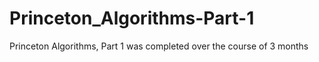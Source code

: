 # Princeton_Algorithms-Part-1

Princeton Algorithms, Part 1 
was completed over the course of 3 months

